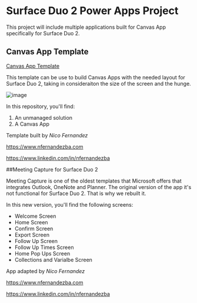 # Surface Duo 2 Power Apps Project

This project will include multiple applications built for Canvas App specifically for Surface Duo 2.

## Canvas App Template 
<a href="https://github.com/Power365initiatives/surface-duo-2-power-apps-project/tree/main/canvas-app-template" target="_blank">Canvas App Template</a>

This template can be use to build Canvas Apps with the needed layout for Surface Duo 2, taking in consideraiton the size of the screen and the hunge. 

![image](https://user-images.githubusercontent.com/117593801/213550941-42268c69-6319-452b-8f07-dee8264a021d.png)

In this repository, you'll find:
1) An unmanaged solution
2) A Canvas App

Template built by *Nico Fernandez*

https://www.nfernandezba.com

https://www.linkedin.com/in/nfernandezba

##Meeting Capture for Surface Duo 2

Meeting Capture is one of the oldest templates that Microsoft offers that integrates Outlook, OneNote and Planner. The original version of the app it's not functional for Surface Duo 2. That is why we rebuilt it.

In this new version, you'll find the following screens:

- Welcome Screen
- Home Screen
- Confirm Screen
- Export Screen
- Follow Up Screen
- Follow Up Times Screen
- Home Pop Ups Screen
- Collections and Varialbe Screen

App adapted by *Nico Fernandez*

https://www.nfernandezba.com

https://www.linkedin.com/in/nfernandezba
